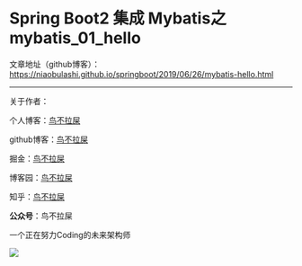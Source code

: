 # Spring Boot2 集成 Mybatis之 mybatis_01_hello

文章地址（github博客）：https://niaobulashi.github.io/springboot/2019/06/26/mybatis-hello.html

---
关于作者：

个人博客：[鸟不拉屎](https://niaobulashi.com)

github博客：[鸟不拉屎](https://niaobulashi.github.io)

掘金：[鸟不拉屎](https://juejin.im/user/5b3de9155188251aa0161fe4)

博客园：[鸟不拉屎](https://www.cnblogs.com/niaobulashi)

知乎：[鸟不拉屎](https://www.zhihu.com/people/hu-lang-lang-91/)


**公众号**：鸟不拉屎

一个正在努力Coding的未来架构师

![](https://user-gold-cdn.xitu.io/2019/6/30/16ba8b651769067e?w=258&h=258&f=jpeg&s=28925)
